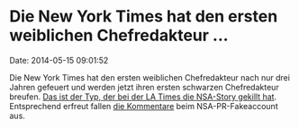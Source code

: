 Die New York Times hat den ersten weiblichen Chefredakteur \...
===============================================================

Date: 2014-05-15 09:01:52

Die New York Times hat den ersten weiblichen Chefredakteur nach nur drei
Jahren gefeuert und werden jetzt ihren ersten schwarzen Chefredakteur
breufen. [Das ist der Typ, der bei der LA Times die NSA-Story gekillt
hat](http://nymag.com/daily/intelligencer/2014/05/dean-baquet-new-york-times-first-black-executive-editor.html).
Entsprechend erfreut fallen [die
Kommentare](https://twitter.com/NSA_PR/status/466715755497947137) beim
NSA-PR-Fakeaccount aus.
